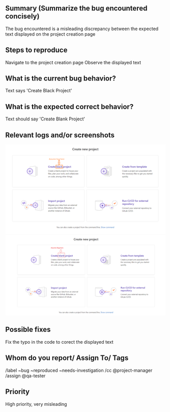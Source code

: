 
## Summary (Summarize the bug encountered concisely)

The bug encountered is a misleading discrepancy between the expected text displayed on the project creation page

## Steps to reproduce     

Navigate to the project creation page
Observe the displayed text

## What is the current bug behavior?

Text says 'Create Black Project'   

## What is the expected correct behavior?

Text should say 'Create Blank Project' 
     
## Relevant logs and/or screenshots

![alt text](image-1.png)
![alt text](image.png)    

## Possible fixes

Fix the typo in the code to corect the displayed text

## Whom do you report/ Assign To/ Tags

/label ~bug ~reproduced ~needs-investigation 
/cc @project-manager 
/assign @qa-tester

## Priority

High priority, very misleading      
